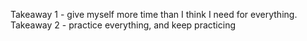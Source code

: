 Takeaway 1 - give myself more time than I think I need for everything.
Takeaway 2 - practice everything, and keep practicing
